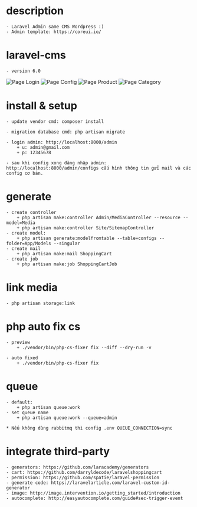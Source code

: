 # description
    - Laravel Admin same CMS Wordpress :)
    - Admin template: https://coreui.io/

# laravel-cms
    - version 6.0
  
![Page Login](https://tweb.com.vn/wp-content/uploads/2020/02/cms-admin-login-1536x855.png)
![Page Config](https://tweb.com.vn/wp-content/uploads/2020/02/cms-admin-cau-hinh-1536x855.png)
![Page Product](https://tweb.com.vn/wp-content/uploads/2020/01/laravel-cms.png)
![Page Category](https://tweb.com.vn/wp-content/uploads/2020/02/cms-admin-danh-muc-sp-1536x855.png)

# install & setup 
    - update vendor cmd: composer install
    
    - migration database cmd: php artisan migrate
    
    - login admin: http://localhost:8000/admin
        + u: admin@gmail.com
        + p: 12345678
        
    - sau khi config xong đăng nhập admin: http://localhost:8000/admin/configs cấu hình thông tin gửi mail và các config cơ bản.

# generate
    - create controller
        + php artisan make:controller Admin/MediaController --resource --model=Media
        + php artisan make:controller Site/SitemapController
    - create model: 
        + php artisan generate:modelfromtable --table=configs --folder=App/Models --singular
    - create mail
        + php artisan make:mail ShoppingCart
    - create job
        + php artisan make:job ShoppingCartJob

# link media
    - php artisan storage:link
 
# php auto fix cs
    - preview
        + ./vendor/bin/php-cs-fixer fix --diff --dry-run -v
    
    - auto fixed
        + ./vendor/bin/php-cs-fixer fix
        
# queue
    - default:
        + php artisan queue:work
    - set queue name
        + php artisan queue:work --queue=admin
        
    * Nếu không dùng rabbitmq thì config .env QUEUE_CONNECTION=sync
        
# integrate third-party
    - generators: https://github.com/laracademy/generators
    - cart: https://github.com/darryldecode/laravelshoppingcart
    - permission: https://github.com/spatie/laravel-permission
    - generate code: https://laravelarticle.com/laravel-custom-id-generator
    - image: http://image.intervention.io/getting_started/introduction
    - autocomplete: http://easyautocomplete.com/guide#sec-trigger-event

